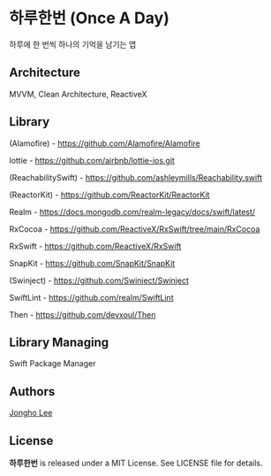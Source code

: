 # 하루한번 (Once A Day)
하루에 한 번씩 하나의 기억을 남기는 앱

## Architecture

MVVM, Clean Architecture, ReactiveX

## Library

(Alamofire) - https://github.com/Alamofire/Alamofire

lottie - https://github.com/airbnb/lottie-ios.git

(ReachabilitySwift) - https://github.com/ashleymills/Reachability.swift

(ReactorKit) - https://github.com/ReactorKit/ReactorKit

Realm - https://docs.mongodb.com/realm-legacy/docs/swift/latest/

RxCocoa - https://github.com/ReactiveX/RxSwift/tree/main/RxCocoa

RxSwift - https://github.com/ReactiveX/RxSwift

SnapKit - https://github.com/SnapKit/SnapKit

(Swinject) - https://github.com/Swinject/Swinject

SwiftLint - https://github.com/realm/SwiftLint

Then - https://github.com/devxoul/Then

## Library Managing

Swift Package Manager

## Authors

[Jongho Lee](https://github.com/bazinga94)

## License

<b>하루한번</b> is released under a MIT License. See LICENSE file for details.
